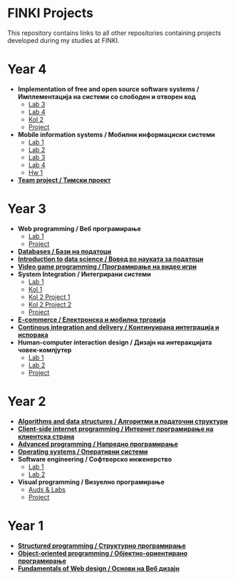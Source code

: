 # FINKI Projects
This repository contains links to all other repositories containing projects developed during my studies at FINKI.

# Year 4
- **Implementation of free and open source software systems / Имплементација на системи со слободен и отворен код**
  - [Lab 3](https://github.com/todormitevski/INSSIOK-Lab3-ProductApp)
  - [Lab 4](https://github.com/todormitevski/INSSIOK-Lab4-ExpenseApp)
  - [Kol 2](https://github.com/todormitevski/INSSIOK-Kol2-YachtApp)
  - [Project](https://github.com/todormitevski/INSSIOK-FINKI-Forum)
- **Mobile information systems / Мобилни информациски системи**
  - [Lab 1](https://github.com/todormitevski/MIS-Lab1)
  - [Lab 2](https://github.com/todormitevski/MIS-Lab2)
  - [Lab 3](https://github.com/todormitevski/MIS-Lab3)
  - [Lab 4](https://github.com/todormitevski/MIS-Lab4)
  - [Hw 1](https://github.com/todormitevski/MIS-HW-NotepadApp)
- [**Team project / Тимски проект**](https://github.com/todormitevski/wordpress-alzheimer)

# Year 3
- **Web programming / Веб програмирање**
  - [Lab 1](https://github.com/todormitevski/web-programming-lab)
  - [Project](https://gitlab.finki.ukim.mk/wp/running)
- [**Databases / Бази на податоци**](https://github.com/todormitevski/db)
- [**Introduction to data science / Вовед во науката за податоци**](https://github.com/todormitevski/vnp)
- [**Video game programming / Програмирање на видео игри**](https://github.com/todormitevski/video-game-programming)
- **System Integration / Интегрирани системи**
  - [Lab 1](https://github.com/todormitevski/is-lab)
  - [Kol 1](https://github.com/todormitevski/is-kol1)
  - [Kol 2 Project 1](https://github.com/todormitevski/IS-Kol2-MovieApp)
  - [Kol 2 Project 2](https://github.com/todormitevski/IS-Kol2-VaccineApp)
  - [Project](https://github.com/todormitevski/IS-BookStoreProject)
- [**E-commerce / Електронска и мобилна трговија**](https://github.com/todormitevski/emt-lab)
- [**Continous integration and delivery / Континуирана интеграција и испорака**](https://github.com/todormitevski/KIII-Project)
- **Human-computer interaction design / Дизајн на интеракцијата човек-компјутер**
  - [Lab 1](https://github.com/todormitevski/dnick-lab)
  - [Lab 2](https://github.com/todormitevski/dnick-bootstrap)
  - [Project](https://github.com/todormitevski/DNICK-LibraryProject)

# Year 2
- [**Algorithms and data structures / Алгоритми и податочни структури**](https://github.com/todormitevski/aps)
- [**Client-side internet programming / Интернет програмирање на клиентска страна**](https://github.com/todormitevski/ipks)
- [**Advanced programming / Напредно програмирање**](https://github.com/todormitevski/np)
- [**Operating systems / Оперативни системи**](https://github.com/todormitevski/os)
- **Software engineering / Софтверско инженерство**
  - [Lab 1](https://github.com/todormitevski/SI_2023_lab1_213165)
  - [Lab 2](https://github.com/todormitevski/SI_2023_lab2_213165)
- **Visual programming / Визуелно програмирање**
  - [Auds & Labs](https://github.com/todormitevski/vp)
  - [Project](https://github.com/todormitevski/VP-TicTacToe-AI)

# Year 1
- [**Structured programming / Структурно програмирање**](https://github.com/todormitevski/sp)
- [**Object-oriented programming / Објектно-ориентирано програмирање**](https://github.com/todormitevski/oop)
- [**Fundamentals of Web design / Основи на Веб дизајн**](https://github.com/todormitevski/todormitevski.github.io)
